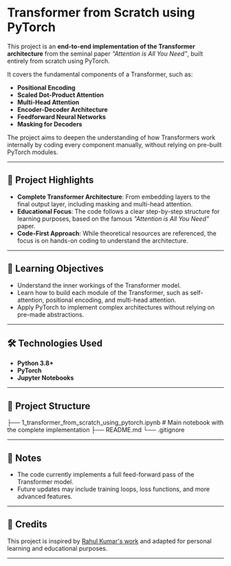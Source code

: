 ﻿
# Transformer from Scratch using PyTorch

This project is an **end-to-end implementation of the Transformer architecture** from the seminal paper *"Attention is All You Need"*, built entirely from scratch using PyTorch.

It covers the fundamental components of a Transformer, such as:
- **Positional Encoding**
- **Scaled Dot-Product Attention**
- **Multi-Head Attention**
- **Encoder-Decoder Architecture**
- **Feedforward Neural Networks**
- **Masking for Decoders**

The project aims to deepen the understanding of how Transformers work internally by coding every component manually, without relying on pre-built PyTorch modules.

---

## 🚀 Project Highlights

- **Complete Transformer Architecture**: From embedding layers to the final output layer, including masking and multi-head attention.
- **Educational Focus**: The code follows a clear step-by-step structure for learning purposes, based on the famous *"Attention is All You Need"* paper.
- **Code-First Approach**: While theoretical resources are referenced, the focus is on hands-on coding to understand the architecture.

---

## 🧠 Learning Objectives

- Understand the inner workings of the Transformer model.
- Learn how to build each module of the Transformer, such as self-attention, positional encoding, and multi-head attention.
- Apply PyTorch to implement complex architectures without relying on pre-made abstractions.

---

## 🛠️ Technologies Used

- **Python 3.8+**
- **PyTorch**
- **Jupyter Notebooks**

---

## 📂 Project Structure

├── 1_transformer_from_scratch_using_pytorch.ipynb # Main notebook with the complete implementation
├── README.md
└── .gitignore


---

## 📌 Notes

- The code currently implements a full feed-forward pass of the Transformer model.
- Future updates may include training loops, loss functions, and more advanced features.


---

## 🙌 Credits

This project is inspired by [Rahul Kumar's work](https://github.com/mynamerahulkumar) and adapted for personal learning and educational purposes.

---

